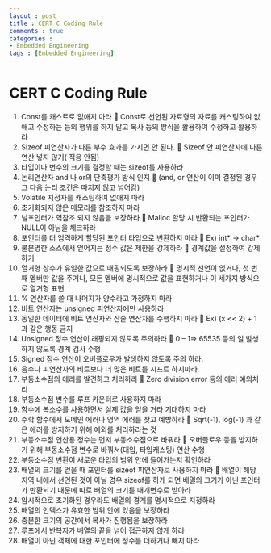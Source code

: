 ```yaml
---
layout : post
title : CERT C Coding Rule
comments : true
categories : 
- Embedded Engineering
tags : [Embedded Engineering]
---
```

# CERT C Coding Rule



1.	Const를 캐스트로 없애지 마라
	Const로 선언된 자료형의 자료를 캐스팅하여 없애고 수정하는 등의 행위를 하지 말고 복사 등의 방식을 활용하여 수정하고 활용하라
2.	Sizeof 피연산자가 다른 부수 효과를 가지면 안 된다.
	Sizeof 안 피연산자에 다른 연산 넣지 않기( 적용 안됨)
3.	타입이나 변수의 크기를 결정할 때는 sizeof를 사용하라
4.	논리연산자 and 나 or의 단축평가 방식 인지
	(and, or 연산이 이미 결정된 경우 그 다음 논리 조건은 따지지 않고 넘어감)
5.	Volatile 지정자를 캐스팅하여 없애지 마라 
6.	초기화되지 않은 메모리를 참조하지 마라
7.	널포인터가 역참조 되지 않음을 보장하라
	Malloc 할당 시 반환되는 포인터가 NULL이 아님을 체크하라
8.	포인터를 더 엄격하게 할당된 포인터 타입으로 변환하지 마라
	Ex) int* -> char*
9.	불분명한 소스에서 얻어지는 정수 값은 제한을 강제하라
	경계값을 설정하여 강제하기
10.	열거형 상수가 유일한 값으로 매핑되도록 보장하라
	명시적 선언이 없거나, 첫 번째 멤버만 값을 주거나, 모든 멤버에 명시적으로 값을 표현하거나 이 세가지 방식으로 열거형 표현
11.	% 연산자를 쓸 때 나머지가 양수라고 가정하지 마라
12.	비트 연산자는 unsigned 피연산자에만 사용하라
13.	동일한 데이터에 비트 연산자와 산술 연산자를 수행하지 마라
	Ex) (x << 2) + 1 과 같은 행동 금지
14.	Unsigned 정수 연산이 래핑되지 않도록 주의하라 
	0 – 1=> 65535 등의 일 발생하지 않도록 경계 검사 수행
15.	Signed 정수 연산이 오버플로우가 발생하지 않도록 주의 하라.
16.	음수나 피연산자의 비트보다 더 많은 비트를 시프트 하지마라.
17.	부동소수점의 에러를 발견하고 처리하라
	Zero division error 등의 에러 예외처리 
19.	부동소수점 변수를 루프 카운터로 사용하지 마라
20.	함수에 복소수를 사용하면서 실제 값을 얻을 거라 기대하지 마라
21.	수학 함수에서 도메인 에러나 영역 에러를 찾고 예방하라
	Sqrt(-1), log(-1) 과 같은 에러를 방지하기 위해 예외를 처리하라는 것
22.	부동소수점 연산용 정수는 먼저 부동소수점으로 바꿔라
	오버플로우 등을 방지하기 위해 부동소수점 변수로 바꿔서(대입, 타입캐스팅) 연산 수행
23.	부동소수점 변환이 새로운 타입의 범위 안에 들어가는지 확인하라
24.	배열의 크기를 얻을 때 포인터를 sizeof 피연산자로 사용하지 마라
	배열이 해당 지역 내에서 선언된 것이 아닐 경우 sizeof를 하게 되면 배열의 크기가 아닌 포인터가 반환되기 때문에 따로 배열의 크기를 매개변수로 받아라
25.	암시적으로 초기화된 경우라도 배열의 경계를 명시적으로 지정하라
26.	배열의 인덱스가 유효한 범위 안에 있음을 보장하라
27.	충분한 크기의 공간에서 복사가 진행됨을 보장하라
28.	루프에서 반복자가 배열의 끝을 넘어 접근하지 않게 하라
29.	배열이 아닌 객체에 대한 포인터에 정수를 더하거나 빼지 마라

